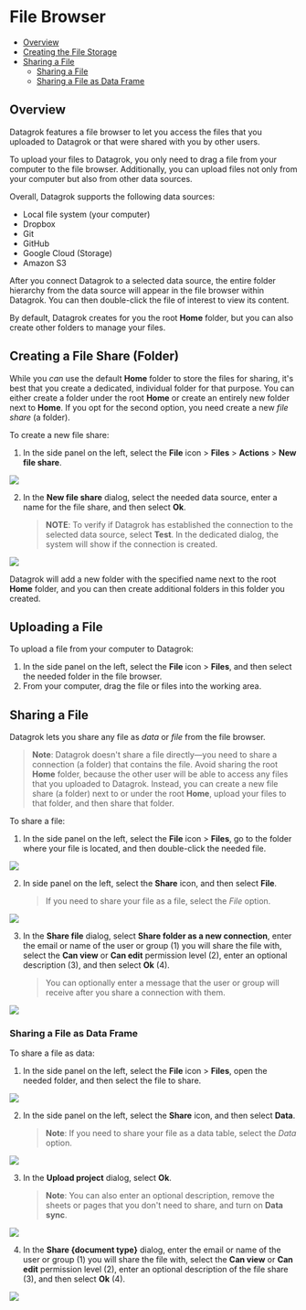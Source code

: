<!-- TITLE: File Browsing and Sharing -->
<!-- SUBTITLE: -->

# File Browser

* [Overview](#overview)
* [Creating the File Storage](#creating-a-file-share-folder)
* [Sharing a File](#sharing-a-file)
    * [Sharing a File](#sharing-a-file)
    * [Sharing a File as Data Frame](#sharing-a-file-as-data-frame)

## Overview

Datagrok features a file browser to let you access the files that you uploaded to Datagrok or that were shared with you
by other users.

To upload your files to Datagrok, you only need to drag a file from your computer to the file browser. Additionally, you
can upload files not only from your computer but also from other data sources.

Overall, Datagrok supports the following data sources:

* Local file system (your computer)
* Dropbox
* Git
* GitHub
* Google Cloud (Storage)
* Amazon S3

After you connect Datagrok to a selected data source, the entire folder hierarchy from the data source will appear in
the file browser within Datagrok. You can then double-click the file of interest to view its content.

By default, Datagrok creates for you the root **Home** folder, but you can also create other folders to manage your
files.

## Creating a File Share (Folder)

While you _can_ use the default **Home** folder to store the files for sharing, it's best that you create a dedicated,
individual folder for that purpose. You can either create a folder under the root **Home** or create an entirely new folder
next to **Home**. If you opt for the second option, you need create a new _file share_ (a folder).

To create a new file share:

1. In the side panel on the left, select the **File** icon > **Files** > **Actions** > **New file share**.

![](file-browsing-and-sharing-1.png)

2. In the **New file share** dialog, select the needed data source, enter a name for the file share, and then select **Ok**.
   >**NOTE**: To verify if Datagrok has established the connection to the selected data source, select **Test**. In the
   > dedicated dialog, the system will show if the connection is created.

![](file-browsing-and-sharing-2.png)

Datagrok will add a new folder with the specified name next to the root **Home** folder, and you can then create
additional folders in this folder you created.

## Uploading a File

To upload a file from your computer to Datagrok:

1. In the side panel on the left, select the **File** icon > **Files**, and then select the needed folder in the file
   browser.
2. From your computer, drag the file or files into the working area.

## Sharing a File

Datagrok lets you share any file as _data_ or _file_ from the file browser.

> **Note**: Datagrok doesn't share a file directly&mdash;you need to share a connection (a folder) that contains the
> file. Avoid sharing the root **Home** folder, because the other user will be able to access any files that you
> uploaded to Datagrok. Instead, you can create a new file share (a folder) next to or under the root **Home**, upload
> your files to that folder, and then share that folder.

To share a file:

1. In the side panel on the left, select the **File** icon > **Files**, go to the folder where your file is located,
   and then double-click the needed file.

![](file-browsing-and-sharing-3.png)

2. In side panel on the left, select the **Share** icon, and then select **File**.
   > If you need to share your file as a file, select the *File* option.

![](file-browsing-and-sharing-4.png)

3. In the **Share file** dialog, select **Share folder as a new connection**, enter the email or name of the user or
   group (1) you will share the file with, select the **Can view** or **Can edit** permission level (2), enter an optional
   description (3), and then select **Ok** (4).
   > You can optionally enter a message that the user or group will receive after you share a connection with them.

![](file-browsing-and-sharing-5.png)

### Sharing a File as Data Frame

To share a file as data:

1. In the side panel on the left, select the **File** icon > **Files**, open the needed folder, and then select the
   file to share.

![](file-browsing-and-sharing-3.png)

2. In the side panel on the left, select the **Share** icon, and then select **Data**.
   > **Note**: If you need to share your file as a data table, select the *Data* option.

![](file-browsing-and-sharing-6.png)

3. In the **Upload project** dialog, select **Ok**.
   > **Note**: You can also enter an optional description, remove the sheets or pages that you don't need to share, and turn on
   > **Data sync**.

![](file-browsing-and-sharing-7.png)

4. In the **Share {document type}** dialog, enter the email or name of the user or group (1) you will share the file with,
   select the **Can view** or **Can edit** permission level (2), enter an optional description of the file share (3),
   and then select **Ok** (4).

![](file-browsing-and-sharing-8.png)
